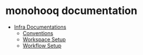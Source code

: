 # monohooq documentation

- [Infra Documentations](infra/README.md)
    - [Conventions](infra/conventions.md)
    - [Workspace Setup](infra/wokspace-setup.md)
    - [Workflow Setup](infra/workflow-setup.md)
